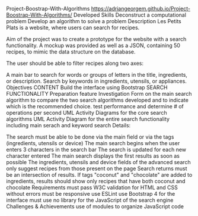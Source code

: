 Project-Boostrap-With-Algorithms
https://adriangeorgem.github.io/Project-Boostrap-With-Algorithms/
Developed Skills
Deconstruct a computational problem
Develop an algorithm to solve a problem
Description
Les Petits Plats is a website, where users can search for recipes.

Aim of the project was to create a prototype for the website with a search functionality. A mockup was provided as well as a JSON, containing 50 recipes, to mimic the data structure on the database.

The user should be able to filter recipes along two axes:

A main bar to search for words or groups of letters in the title, ingredients, or description.
Search by keywords in ingredients, utensils, or appliances.
Objectives
CONTENT
Build the interface using Bootstrap
SEARCH FUNCTIONALITY
Preparation
feature Investigation Form on the main search algorithm to compare the two search algorithms developed and to indicate which is the recommended choice.
test performance and determine # of operations per second
UML Activity Diagrams for the core search algorithms
UML Activity Diagram for the entire search functionality including main serach and keyword search
Details:

The search must be able to be done via the main field or via the tags (ingredients, utensils or device)
The main search begins when the user enters 3 characters in the search bar
The search is updated for each new character entered
The main search displays the first results as soon as possible
The ingredients, utensils and device fields of the advanced search only suggest recipes from those present on the page
Search returns must be an intersection of results. If tags "coconut" and "chocolate" are added to ingredients, results should show only recipes that have both coconut and chocolate
Requirements
must pass W3C validation for HTML and CSS without errors
must be responsive
use ESLint
use Bootstrap 4 for the interface
must use no library for the JavaScript of the search engine
Challenges & Achievements
use of modules to organize JavaScript code
